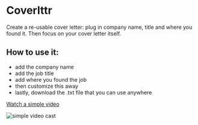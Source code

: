 # Coverlttr
Create a re-usable cover letter: plug in company name, title and where you found it. Then focus on your cover letter itself.

## How to use it:
- add the company name
- add the job title
- add where you found the job
- then customize this away
- lastly, download the .txt file that you can use anywhere

[Watch a simple video](http://recordit.co/ftXysJ8Jbw)

![simple video cast](http://g.recordit.co/ftXysJ8Jbw.gif)